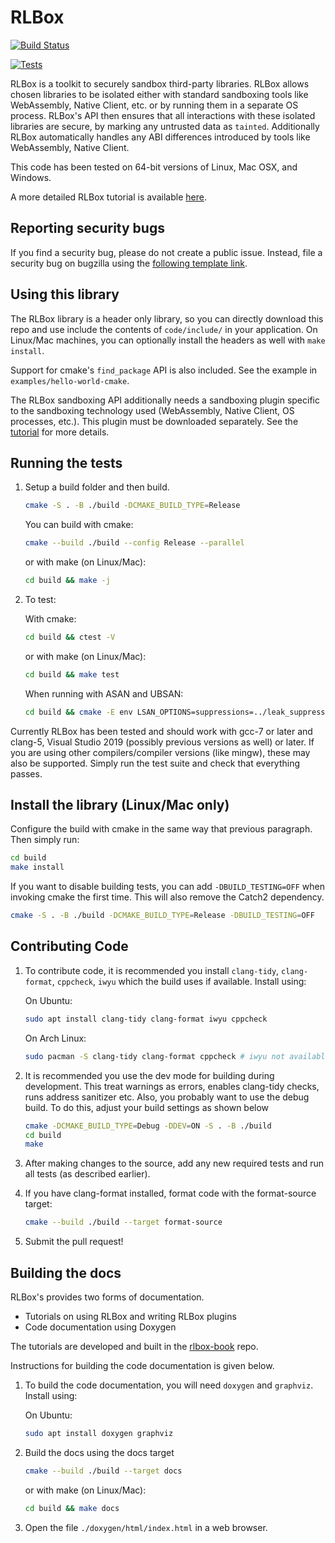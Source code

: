 # RLBox

[![Build Status](https://travis-ci.com/PLSysSec/rlbox_sandboxing_api.svg?branch=master)](https://travis-ci.com/PLSysSec/rlbox_sandboxing_api)

[![Tests](https://github.com/PLSysSec/rlbox_sandboxing_api/actions/workflows/cmake.yml/badge.svg)](https://github.com/PLSysSec/rlbox_sandboxing_api/actions/workflows/cmake.yml)

RLBox is a toolkit to securely sandbox third-party libraries. RLBox allows
chosen libraries to be isolated either with standard sandboxing tools like
WebAssembly, Native Client, etc. or by running them in a separate OS process.
RLBox's API then ensures that all interactions with these isolated libraries are
secure, by marking any untrusted data as `tainted`. Additionally RLBox
automatically handles any ABI differences introduced by tools like WebAssembly,
Native Client.

This code has been tested on 64-bit versions of Linux, Mac OSX, and Windows.

A more detailed RLBox tutorial is available [here](https://docs.rlbox.dev).

## Reporting security bugs

If you find a security bug, please do not create a public issue. Instead, file a security bug on bugzilla using the [following template link](https://bugzilla.mozilla.org/enter_bug.cgi?component=Security%3A%20RLBox&defined_groups=1&groups=core-security&product=Core&bug_type=defect).

## Using this library

The RLBox library is a header only library, so you can directly download this repo and use include the contents of `code/include/` in your application. On Linux/Mac machines, you can optionally install the headers as well with `make install`.

Support for cmake's `find_package` API is also included. See the example in `examples/hello-world-cmake`.

The RLBox sandboxing API additionally needs a sandboxing plugin specific to the sandboxing technology used (WebAssembly, Native Client, OS
processes, etc.). This plugin must be downloaded separately. See the [tutorial](https://docs.rlbox.dev) for more details.

## Running the tests

1. Setup a build folder and then build.

   ```bash
   cmake -S . -B ./build -DCMAKE_BUILD_TYPE=Release
   ```

   You can build with cmake:

   ```bash
   cmake --build ./build --config Release --parallel
   ```

   or with make (on Linux/Mac):

   ```bash
   cd build && make -j
   ```

2. To test:

   With cmake:

   ```bash
   cd build && ctest -V
   ```

   or with make (on Linux/Mac):

   ```bash
   cd build && make test
   ```

   When running with ASAN and UBSAN:

   ```bash
   cd build && cmake -E env LSAN_OPTIONS=suppressions=../leak_suppressions.txt UBSAN_OPTIONS=suppressions=../ub_suppressions.txt ctest -V
   ```

Currently RLBox has been tested and should work with gcc-7 or later and
clang-5, Visual Studio 2019 (possibly previous versions as well) or later.  If
you are using other compilers/compiler versions (like mingw), these may also be
supported.  Simply run the test suite and check that everything passes.

## Install the library (Linux/Mac only)

Configure the build with cmake in the same way that previous paragraph. Then simply run:

   ```bash
   cd build
   make install
   ```

If you want to disable building tests, you can add `-DBUILD_TESTING=OFF` when invoking cmake the first time. This will also remove the Catch2 dependency.

   ```bash
   cmake -S . -B ./build -DCMAKE_BUILD_TYPE=Release -DBUILD_TESTING=OFF
   ```

## Contributing Code

1. To contribute code, it is recommended you install `clang-tidy`,
`clang-format`, `cppcheck`, `iwyu` which the build uses if available. Install
using:

   On Ubuntu:

   ```bash
   sudo apt install clang-tidy clang-format iwyu cppcheck
   ```

   On Arch Linux:

   ```bash
   sudo pacman -S clang-tidy clang-format cppcheck # iwyu not available for arch
   ```

2. It is recommended you use the dev mode for building during development. This
treat warnings as errors, enables clang-tidy checks, runs address sanitizer etc.
Also, you probably want to use the debug build. To do this, adjust your build
settings as shown below

   ```bash
   cmake -DCMAKE_BUILD_TYPE=Debug -DDEV=ON -S . -B ./build
   cd build
   make
   ```

3. After making changes to the source, add any new required tests and run all
tests (as described earlier).

4. If you have clang-format installed, format code with the format-source
target:

   ```bash
   cmake --build ./build --target format-source
   ```

5. Submit the pull request!

## Building the docs

RLBox's provides two forms of documentation.

- Tutorials on using RLBox and writing RLBox plugins
- Code documentation using Doxygen

The tutorials are developed and built in the [rlbox-book](https://github.com/PLSysSec/rlbox-book) repo.

Instructions for building the code documentation is given below.

1. To build the code documentation, you will need `doxygen` and `graphviz`. Install
using:

   On Ubuntu:

   ```bash
   sudo apt install doxygen graphviz
   ```

2. Build the docs using the docs target

   ```bash
   cmake --build ./build --target docs
   ```

   or with make (on Linux/Mac):

   ```bash
   cd build && make docs
   ```

3. Open the file `./doxygen/html/index.html` in a web browser.

